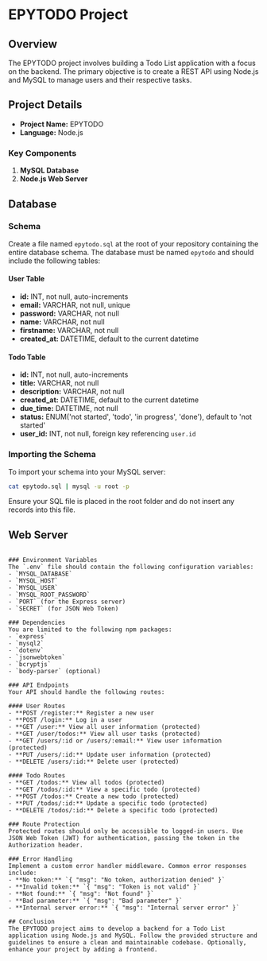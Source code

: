 # EPYTODO Project

## Overview
The EPYTODO project involves building a Todo List application with a focus on the backend. The primary objective is to create a REST API using Node.js and MySQL to manage users and their respective tasks.

## Project Details

- **Project Name:** EPYTODO
- **Language:** Node.js

### Key Components
1. **MySQL Database**
2. **Node.js Web Server**

## Database

### Schema
Create a file named `epytodo.sql` at the root of your repository containing the entire database schema. The database must be named `epytodo` and should include the following tables:

#### User Table
- **id:** INT, not null, auto-increments
- **email:** VARCHAR, not null, unique
- **password:** VARCHAR, not null
- **name:** VARCHAR, not null
- **firstname:** VARCHAR, not null
- **created_at:** DATETIME, default to the current datetime

#### Todo Table
- **id:** INT, not null, auto-increments
- **title:** VARCHAR, not null
- **description:** VARCHAR, not null
- **created_at:** DATETIME, default to the current datetime
- **due_time:** DATETIME, not null
- **status:** ENUM('not started', 'todo', 'in progress', 'done'), default to 'not started'
- **user_id:** INT, not null, foreign key referencing `user.id`

### Importing the Schema
To import your schema into your MySQL server:
```sh
cat epytodo.sql | mysql -u root -p
```
Ensure your SQL file is placed in the root folder and do not insert any records into this file.

## Web Server

```

### Environment Variables
The `.env` file should contain the following configuration variables:
- `MYSQL_DATABASE`
- `MYSQL_HOST`
- `MYSQL_USER`
- `MYSQL_ROOT_PASSWORD`
- `PORT` (for the Express server)
- `SECRET` (for JSON Web Token)

### Dependencies
You are limited to the following npm packages:
- `express`
- `mysql2`
- `dotenv`
- `jsonwebtoken`
- `bcryptjs`
- `body-parser` (optional)

### API Endpoints
Your API should handle the following routes:

#### User Routes
- **POST /register:** Register a new user
- **POST /login:** Log in a user
- **GET /user:** View all user information (protected)
- **GET /user/todos:** View all user tasks (protected)
- **GET /users/:id or /users/:email:** View user information (protected)
- **PUT /users/:id:** Update user information (protected)
- **DELETE /users/:id:** Delete user (protected)

#### Todo Routes
- **GET /todos:** View all todos (protected)
- **GET /todos/:id:** View a specific todo (protected)
- **POST /todos:** Create a new todo (protected)
- **PUT /todos/:id:** Update a specific todo (protected)
- **DELETE /todos/:id:** Delete a specific todo (protected)

### Route Protection
Protected routes should only be accessible to logged-in users. Use JSON Web Token (JWT) for authentication, passing the token in the Authorization header.

### Error Handling
Implement a custom error handler middleware. Common error responses include:
- **No token:** `{ "msg": "No token, authorization denied" }`
- **Invalid token:** `{ "msg": "Token is not valid" }`
- **Not found:** `{ "msg": "Not found" }`
- **Bad parameter:** `{ "msg": "Bad parameter" }`
- **Internal server error:** `{ "msg": "Internal server error" }`

## Conclusion
The EPYTODO project aims to develop a backend for a Todo List application using Node.js and MySQL. Follow the provided structure and guidelines to ensure a clean and maintainable codebase. Optionally, enhance your project by adding a frontend.
